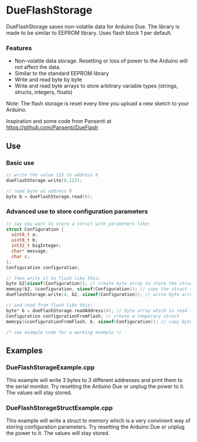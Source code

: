 # DueFlashStorage
DueFlashStorage saves non-volatile data for Arduino Due. The library is made to be similar to EEPROM library. Uses flash block 1 per default.

### Features
- Non-volatile data storage. Resetting or loss of power to the Arduino will not affect the data.
- Similar to the standard EEPROM library
- Write and read byte by byte
- Write and read byte arrays to store arbitrary variable types (strings, structs, integers, floats)

Note: The flash storage is reset every time you upload a new sketch to your Arduino.

Inspiration and some code from Pansenti at https://github.com/Pansenti/DueFlash

## Use
### Basic use
```cpp
// write the value 123 to address 0
dueFlashStorage.write(0,123);

// read byte at address 0
byte b = dueFlashStorage.read(0);
```

### Advanced use to store configuration parameters
```cpp
// say you want to store a struct with parameters like:
struct Configuration {
  uint8_t a;
  uint8_t b;
  int32_t bigInteger;
  char* message;
  char c;
};
Configuration configuration;

// then write it to flash like this:
byte b2[sizeof(Configuration)]; // create byte array to store the struct
memcpy(b2, &configuration, sizeof(Configuration)); // copy the struct to the byte array
dueFlashStorage.write(4, b2, sizeof(Configuration)); // write byte array to flash at address 4

// and read from flash like this:
byte* b = dueFlashStorage.readAddress(4); // byte array which is read from flash at adress 4
Configuration configurationFromFlash; // create a temporary struct
memcpy(&configurationFromFlash, b, sizeof(Configuration)); // copy byte array to temporary struct

/* see example code for a working example */
```

## Examples
### DueFlashStorageExample.cpp
This example will write 3 bytes to 3 different addresses and print them to the serial monitor.
Try resetting the Arduino Due or unplug the power to it. The values will stay stored.
   
### DueFlashStorageStructExample.cpp
This example will write a struct to memory which is a very convinient way of storing configuration parameters.
Try resetting the Arduino Due or unplug the power to it. The values will stay stored.
